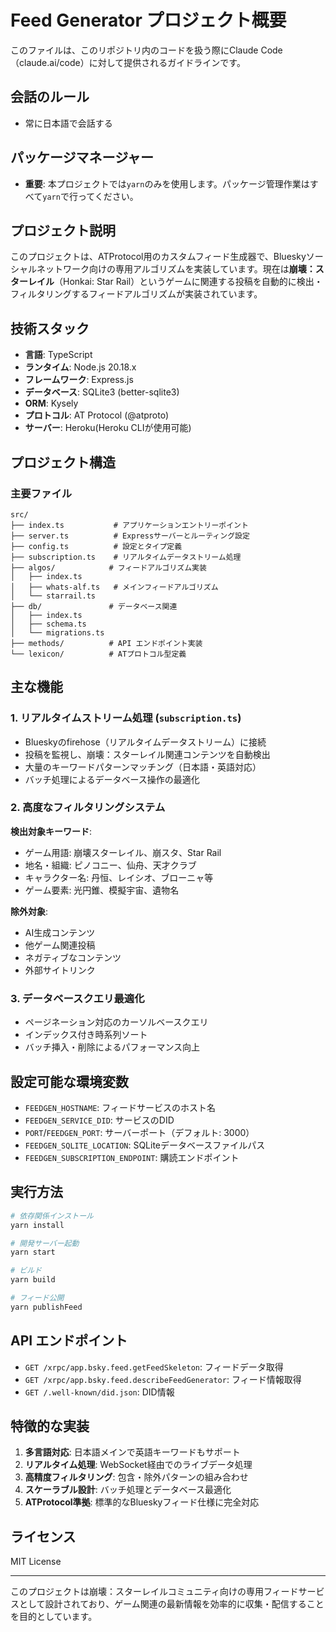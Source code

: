 # Feed Generator プロジェクト概要
このファイルは、このリポジトリ内のコードを扱う際にClaude Code（claude.ai/code）に対して提供されるガイドラインです。

## 会話のルール
- 常に日本語で会話する

## パッケージマネージャー
- **重要**: 本プロジェクトでは`yarn`のみを使用します。パッケージ管理作業はすべて`yarn`で行ってください。

## プロジェクト説明
このプロジェクトは、ATProtocol用のカスタムフィード生成器で、Blueskyソーシャルネットワーク向けの専用アルゴリズムを実装しています。現在は**崩壊：スターレイル**（Honkai: Star Rail）というゲームに関連する投稿を自動的に検出・フィルタリングするフィードアルゴリズムが実装されています。

## 技術スタック
- **言語**: TypeScript
- **ランタイム**: Node.js 20.18.x
- **フレームワーク**: Express.js
- **データベース**: SQLite3 (better-sqlite3)
- **ORM**: Kysely
- **プロトコル**: AT Protocol (@atproto)
- **サーバー**: Heroku(Heroku CLIが使用可能)

## プロジェクト構造

### 主要ファイル
```
src/
├── index.ts           # アプリケーションエントリーポイント
├── server.ts          # Expressサーバーとルーティング設定
├── config.ts          # 設定とタイプ定義
├── subscription.ts    # リアルタイムデータストリーム処理
├── algos/            # フィードアルゴリズム実装
│   ├── index.ts
│   ├── whats-alf.ts   # メインフィードアルゴリズム
│   └── starrail.ts
├── db/               # データベース関連
│   ├── index.ts
│   ├── schema.ts
│   └── migrations.ts
├── methods/          # API エンドポイント実装
└── lexicon/          # ATプロトコル型定義
```

## 主な機能

### 1. リアルタイムストリーム処理 (`subscription.ts`)
- Blueskyのfirehose（リアルタイムデータストリーム）に接続
- 投稿を監視し、崩壊：スターレイル関連コンテンツを自動検出
- 大量のキーワードパターンマッチング（日本語・英語対応）
- バッチ処理によるデータベース操作の最適化

### 2. 高度なフィルタリングシステム
**検出対象キーワード**:
- ゲーム用語: 崩壊スターレイル、崩スタ、Star Rail
- 地名・組織: ピノコニー、仙舟、天才クラブ
- キャラクター名: 丹恒、レイシオ、ブローニャ等
- ゲーム要素: 光円錐、模擬宇宙、遺物名

**除外対象**:
- AI生成コンテンツ
- 他ゲーム関連投稿
- ネガティブなコンテンツ
- 外部サイトリンク

### 3. データベースクエリ最適化
- ページネーション対応のカーソルベースクエリ
- インデックス付き時系列ソート
- バッチ挿入・削除によるパフォーマンス向上

## 設定可能な環境変数
- `FEEDGEN_HOSTNAME`: フィードサービスのホスト名
- `FEEDGEN_SERVICE_DID`: サービスのDID
- `PORT`/`FEEDGEN_PORT`: サーバーポート（デフォルト: 3000）
- `FEEDGEN_SQLITE_LOCATION`: SQLiteデータベースファイルパス
- `FEEDGEN_SUBSCRIPTION_ENDPOINT`: 購読エンドポイント

## 実行方法
```bash
# 依存関係インストール
yarn install

# 開発サーバー起動
yarn start

# ビルド
yarn build

# フィード公開
yarn publishFeed
```

## API エンドポイント
- `GET /xrpc/app.bsky.feed.getFeedSkeleton`: フィードデータ取得
- `GET /xrpc/app.bsky.feed.describeFeedGenerator`: フィード情報取得
- `GET /.well-known/did.json`: DID情報

## 特徴的な実装
1. **多言語対応**: 日本語メインで英語キーワードもサポート
2. **リアルタイム処理**: WebSocket経由でのライブデータ処理
3. **高精度フィルタリング**: 包含・除外パターンの組み合わせ
4. **スケーラブル設計**: バッチ処理とデータベース最適化
5. **ATProtocol準拠**: 標準的なBlueskyフィード仕様に完全対応

## ライセンス
MIT License

---
このプロジェクトは崩壊：スターレイルコミュニティ向けの専用フィードサービスとして設計されており、ゲーム関連の最新情報を効率的に収集・配信することを目的としています。